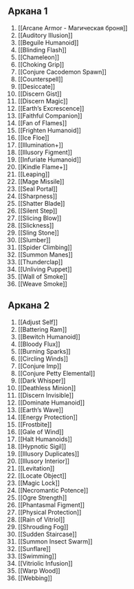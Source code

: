 ## Аркана 1
1. [[Arcane Armor - Магическая броня]]
2. [[Auditory Illusion]]
3. [[Beguile Humanoid]]
4. [[Blinding Flash]]
5. [[Chameleon]]
6. [[Choking Grip]]
7. [[Conjure Cacodemon Spawn]]
8. [[Counterspell]]
9. [[Desiccate]]
10. [[Discern Gist]]
11. [[Discern Magic]]
12. [[Earth’s Excrescence]]
13. [[Faithful Companion]]
14. [[Fan of Flames]] 
15. [[Frighten Humanoid]]
16. [[Ice Floe]]
17. [[Illumination+]]
18. [[Illusory Figment]]
19. [[Infuriate Humanoid]]
20. [[Kindle Flame+]]
21. [[Leaping]]
22. [[Mage Missile]]
23. [[Seal Portal]]
24. [[Sharpness]]
25. [[Shatter Blade]]
26. [[Silent Step]]
27. [[Slicing Blow]]
28. [[Slickness]]
29. [[Sling Stone]]
30. [[Slumber]]
31. [[Spider Climbing]]
32. [[Summon Manes]]
33. [[Thunderclap]]
34. [[Unliving Puppet]]
35. [[Wall of Smoke]]
36. [[Weave Smoke]]

## Аркана 2
1. [[Adjust Self]] 
2. [[Battering Ram]]
3. [[Bewitch Humanoid]]
4. [[Bloody Flux]]
5. [[Burning Sparks]]
6. [[Circling Winds]]
7. [[Conjure Imp]]
8. [[Conjure Petty Elemental]]
9. [[Dark Whisper]]
10. [[Deathless Minion]]
11. [[Discern Invisible]]
12. [[Dominate Humanoid]]
13. [[Earth’s Wave]]
14. [[Energy Protection]]
15. [[Frostbite]]
16. [[Gale of Wind]]
17. [[Halt Humanoids]]
18. [[Hypnotic Sigil]]
19. [[Illusory Duplicates]]
20. [[Illusory Interior]]
21. [[Levitation]]
22. [[Locate Object]]
23. [[Magic Lock]]
24. [[Necromantic Potence]]
25. [[Ogre Strength]]
26. [[Phantasmal Figment]]
27. [[Physical Protection]]
28. [[Rain of Vitriol]] 
29. [[Shrouding Fog]]
30. [[Sudden Staircase]]
31. [[Summon Insect Swarm]]
32. [[Sunflare]]
33. [[Swimming]]
34. [[Vitriolic Infusion]]
35. [[Warp Wood]]
36. [[Webbing]]
